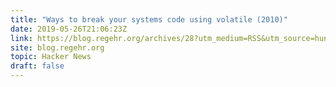 ```yaml
---
title: "Ways to break your systems code using volatile (2010)"
date: 2019-05-26T21:06:23Z
link: https://blog.regehr.org/archives/28?utm_medium=RSS&utm_source=hune
site: blog.regehr.org
topic: Hacker News
draft: false
---
```

